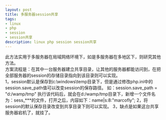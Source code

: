 ```yaml
---
layout: post
title: 多服务器session共享
tags:
- linux
- php
- session
- session共享
description: linux php session session共享
---
```

此方法实用于多服务器在局域网络环境下，如是多服务器在多地区下，则研究其他方法。
<br>
方案流程是：在其中一台服务器建立共享目录，让其他的服务器都能访问到，在把全部服务器的session的存储目录指向到该目录则可以实现。 
<br>
1，session默认是保存到c:\windows\temp目录下，但是通过修改php.ini中的session.save_path值可以改变session的保存路径。 
如：session.save_path = "d:/wamp/tmp" 
执行该代码后，就会在d:/wamp/tmp目录下，新增一个文件名为：sess_***的文件，打开之后，内容如下：name|s:8:"marcofly"; 
2，将session的默认保存目录改变到共享目录下则可以实现。
3，缺点是如果这台共享服务器宕机了，就挂了。
<br>